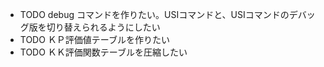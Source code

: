 * TODO debug コマンドを作りたい。USIコマンドと、USIコマンドのデバッグ版を切り替えられるようにしたい
* TODO ＫＰ評価値テーブルを作りたい
* TODO ＫＫ評価関数テーブルを圧縮したい
